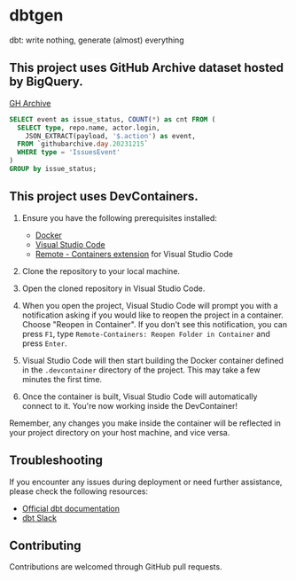 # dbtgen

dbt: write nothing, generate (almost) everything

## This project uses GitHub Archive dataset hosted by BigQuery.

[GH Archive](https://www.gharchive.org/#bigquery)

```sql
SELECT event as issue_status, COUNT(*) as cnt FROM (
  SELECT type, repo.name, actor.login,
    JSON_EXTRACT(payload, '$.action') as event, 
  FROM `githubarchive.day.20231215`
  WHERE type = 'IssuesEvent'
)
GROUP by issue_status;
```

## This project uses DevContainers.


1. Ensure you have the following prerequisites installed:
    - [Docker](https://www.docker.com/products/docker-desktop)
    - [Visual Studio Code](https://code.visualstudio.com/)
    - [Remote - Containers extension](https://marketplace.visualstudio.com/items?itemName=ms-vscode-remote.remote-containers) for Visual Studio Code

2. Clone the repository to your local machine.

3. Open the cloned repository in Visual Studio Code.

4. When you open the project, Visual Studio Code will prompt you with a notification asking if you would like to reopen the project in a container. Choose "Reopen in Container". If you don't see this notification, you can press `F1`, type `Remote-Containers: Reopen Folder in Container` and press `Enter`.

5. Visual Studio Code will then start building the Docker container defined in the `.devcontainer` directory of the project. This may take a few minutes the first time.

6. Once the container is built, Visual Studio Code will automatically connect to it. You're now working inside the DevContainer!

Remember, any changes you make inside the container will be reflected in your project directory on your host machine, and vice versa.

## Troubleshooting
If you encounter any issues during deployment or need further assistance, please check the following resources:

- [Official dbt documentation](https://docs.getdbt.com/)
- [dbt Slack](https://www.getdbt.com/community/join-the-community)

## Contributing
Contributions are welcomed through GitHub pull requests.